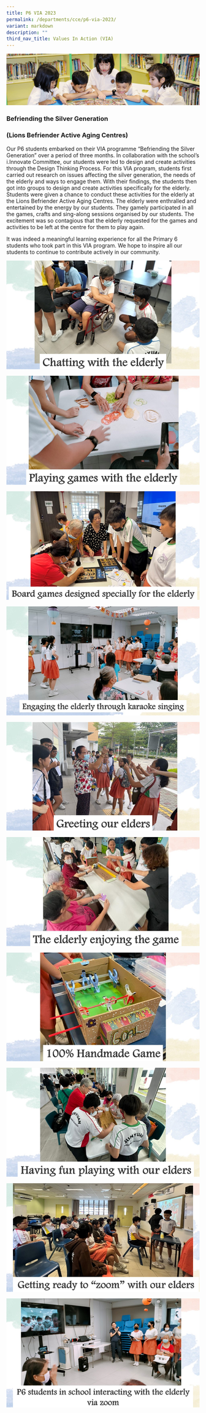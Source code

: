 ```yaml
---
title: P6 VIA 2023
permalink: /departments/cce/p6-via-2023/
variant: markdown
description: ""
third_nav_title: Values In Action (VIA)
---
```

![](/images/banner.gif)

### Befriending the Silver Generation<br>
### (Lions Befriender Active Aging Centres)

Our P6 students embarked on their VIA programme “Befriending the Silver Generation” over a period of three months. In collaboration with the school’s i.Innovate Committee, our students were led to design and create activities through the Design Thinking Process. For this VIA program, students first carried out research on issues affecting the silver generation, the needs of the elderly and ways to engage them. With their findings, the students then got into groups to design and create activities specifically for the elderly. Students were given a chance to conduct these activities for the elderly at the Lions Befriender Active Aging Centres. The elderly were enthralled and entertained by the energy by our students. They gamely participated in all the games, crafts and sing-along sessions organised by our students. The excitement was so contagious that the elderly requested for the games and activities to be left at the centre for them to play again.

It was indeed a meaningful learning experience for all the Primary 6 students who took part in this VIA program. We hope to inspire all our students to continue to contribute actively in our community.

![](/images/Slide2.jpg)

![](/images/Slide3.jpg)

![](/images/Slide4.jpg)

![](/images/Slide5.jpg)

![](/images/Slide6.jpg)

![](/images/Slide7.jpg)

![](/images/Slide8.jpg)

![](/images/Slide9.jpg)

![](/images/Slide10.jpg)

![](/images/Slide11.jpg)